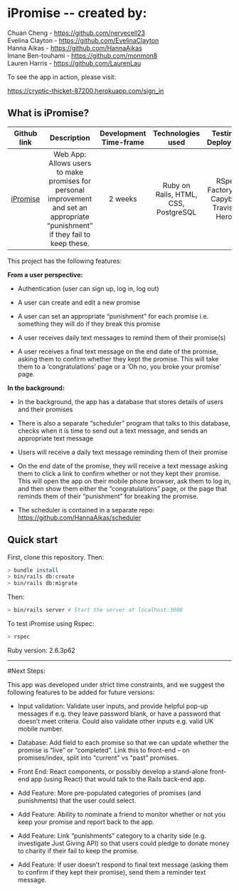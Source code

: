 # iPromise -- created by:

Chuan Cheng - https://github.com/nervecell23  
Evelina Clayton - https://github.com/EvelinaClayton   
Hanna Aikas - https://github.com/HannaAikas    
Imane Ben-touhami - https://github.com/monmon8   
Lauren Harris - https://github.com/LaurenLau   
   
To see the app in action, please visit:

https://cryptic-thicket-87200.herokuapp.com/sign_in

## What is iPromise?

| Github link  | Description | Development Time-frame | Technologies used | Testing & Deployment |
|:-----------:|:-------------:| :------------:| :------------:| :------------:|
| [iPromise](https://github.com/nervecell23/iPromise) | Web App: Allows users to make promises for personal improvement and set an appropriate “punishment” if they fail to keep these. | 2 weeks | Ruby on Rails, HTML, CSS, PostgreSQL | RSpec, Factory_bot, Capybara, Travis CI, Heroku |

This project has the following features: 

**From a user perspective:**

* Authentication (user can sign up, log in, log out)

* A user can create and edit a new promise

* A user can set an appropriate “punishment” for each promise i.e. something they will do if they break this promise

* A user receives daily text messages to remind them of their promise(s)

* A user receives a final text message on the end date of the promise, asking them to confirm whether they kept the promise. This will take them to a ‘congratulations’ page or a ‘Oh no, you broke your promise’ page.

**In the background:**

* In the background, the app has a database that stores details of users and their promises

* There is also a separate “scheduler” program that talks to this database, checks when it is time to send out a text message, and sends an appropriate text message

* Users will receive a daily text message reminding them of their promise

* On the end date of the promise, they will receive a text message asking them to click a link to confirm whether or not they kept their promise. This will open the app on their mobile phone browser, ask them to log in, and then show them either the “congratulations” page, or the page that reminds them of their “punishment” for breaking the promise.

* The scheduler is contained in a separate repo: https://github.com/HannaAikas/scheduler 

## Quick start

First, clone this repository. Then:

```bash
> bundle install
> bin/rails db:create
> bin/rails db:migrate
```
Then:

```bash
> bin/rails server # Start the server at localhost:3000
```

To test iPromise using Rspec:

```bash
> rspec
```

Ruby version: 2.6.3p62

------------------------
#Next Steps: 

This app was developed under strict time constraints, and we suggest the following features to be added for future versions:

- Input validation: Validate user inputs, and provide helpful pop-up messages if e.g. they leave password blank, or have a password that doesn’t meet criteria. Could also validate other inputs e.g. valid UK mobile number.

- Database: Add field to each promise so that we can update whether the promise is “live” or “completed”. Link this to front-end – on promises/index, split into “current” vs “past” promises.

- Front End: React components, or possibly develop a stand-alone front-end app (using React) that would talk to the Rails back-end app.

- Add Feature: More pre-populated categories of promises (and punishments) that the user could select.

- Add Feature: Ability to nominate a friend to monitor whether or not you keep your promise and report back to the app.

- Add Feature: Link “punishments” category to a charity side (e.g. investigate Just Giving API) so that users could pledge to donate money to charity if their fail to keep the promise.

- Add Feature: If user doesn’t respond to final text message (asking them to confirm if they kept their promise), send them a reminder text message. 



